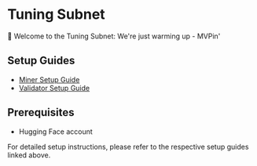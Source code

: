 # Tuning Subnet

🚀 Welcome to the Tuning Subnet: We're just warming up - MVPin'

## Setup Guides

- [Miner Setup Guide](docs/miner_setup.md)
- [Validator Setup Guide](docs/validator_setup.md)

## Prerequisites

- Hugging Face account

For detailed setup instructions, please refer to the respective setup guides linked above.
